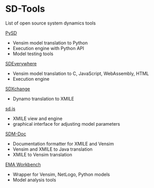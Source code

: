 # SD-Tools
List of open source system dynamics tools


[PySD](https://github.com/JamesPHoughton/pysd)
- Vensim model translation to Python
- Execution engine with Python API
- Model testing tools

[SDEverywhere](https://github.com/ToddFincannon/SDEverywhere)
- Vensim model translation to C, JavaScript, WebAssembly, HTML
- Execution engine

[SDXchange](https://github.com/SDXchange/SDXchange.github.io)
- Dynamo translation to XMILE

[sd.js](https://github.com/bpowers/sd.js)
- XMILE view and engine
- graphical interface for adjusting model parameters

[SDM-Doc](http://tools.systemdynamics.org/sdm-doc/)
- Documentation formatter for XMILE and Vensim
- Vensim and XMILE to Java translation
- XMILE to Vensim translation

[EMA Workbench](https://github.com/quaquel/EMAworkbench)
- Wrapper for Vensim, NetLogo, Python models
- Model analysis tools
